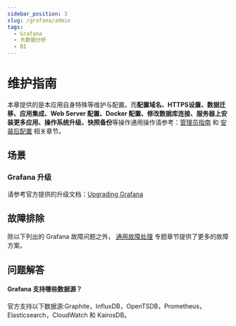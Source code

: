 ```yaml
---
sidebar_position: 3
slug: /grafana/admin
tags:
  - Grafana
  - 大数据分析
  - BI
---
```


# 维护指南

本章提供的是本应用自身特殊等维护与配置。而**配置域名、HTTPS设置、数据迁移、应用集成、Web Server 配置、Docker 配置、修改数据库连接、服务器上安装更多应用、操作系统升级、快照备份**等操作通用操作请参考：[管理员指南](../administrator) 和 [安装后配置](../install/setup/) 相关章节。

## 场景

### Grafana 升级

请参考官方提供的升级文档：[Upgrading Grafana](https://grafana.com/docs/installation/upgrading/)

## 故障排除

除以下列出的 Grafana 故障问题之外， [通用故障处理](../troubleshoot) 专题章节提供了更多的故障方案。

## 问题解答

#### Grafana 支持哪些数据源？

官方支持以下数据源:Graphite，InfluxDB，OpenTSDB，Prometheus，Elasticsearch，CloudWatch 和 KairosDB。